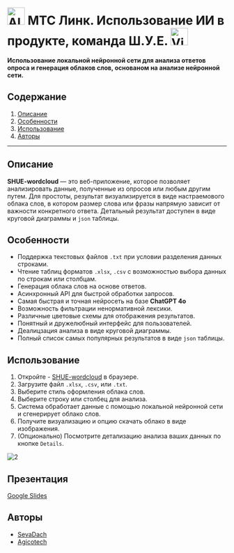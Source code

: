 # <img src="https://upload.wikimedia.org/wikipedia/commons/thumb/d/d7/Logo_%D0%9C%D0%A2%D0%A1_%282023%29.svg/1200px-Logo_%D0%9C%D0%A2%D0%A1_%282023%29.svg.png" alt="Alt Text" width="40" height="40"> МТС Линк. Использование ИИ в продукте, команда Ш.У.Е. <img src="https://i.ibb.co/FnHRxxT/Vix2-9-HZn-Q.jpg" alt="Vix2-9-HZn-Q" width="40" height="40" border="0" />
**Использование локальной нейронной сети для анализа ответов опроса и генерация облаков слов, основаном на анализе нейронной сети.**
## Содержание
1. [Описание](#описание)
2. [Особенности](#особенности)
3. [Использование](#использование)
4. [Авторы](#авторы)

---

## Описание

**SHUE-wordcloud** — это веб-приложение, которое позволяет анализировать данные, полученные из опросов или любым другим путем. Для простоты, результат визуализируется в виде настраемового облака слов, в котором размер слова или фразы напрямую зависит от важности конкретного ответа. Детальный результат доступен в виде круговой диаграммы и `json` таблицы. 

## Особенности

- Поддержка текстовых файлов `.txt` при условии разделения данных строками.
- Чтение таблиц форматов `.xlsx`, `.csv` с возможностью выбора данных по строкам или столбцам.
- Генерация облака слов на основе ответов.
- Асинхронный API для быстрой обработки запросов.
- Самая быстрая и точная нейросеть на базе **ChatGPT 4o**
- Возможность фильтрации ненормативной лексики.
- Различные цветовые схемы для отображения результатов.
- Понятный и дружелюбный интерфейс для пользователей.
- Деалицзация анализа в виде круговой диаграммы.
- Полный список самых популярных результатов в виде `json` таблицы.

## Использование

1. Откройте - [SHUE-wordcloud](https://hack.agicotech.ru/) в браузере.
2. Загрузите файл `.xlsx`, `.csv`, или `.txt`.
3. Выберите стиль оформления облака слов.
4. Выберите строку или столбец для анализа.
5. Система обработает данные с помощью локальной нейронной сети и сгенерирует облако слов.
6. Получите визуализацию и опцию скачать облако в виде изображения.
7. (Опционально) Посмотрите детализацию анализа ваших данных по кнопке `Details`.
   
<img src="https://i.ibb.co/56MPPDM/2.png" alt="2" border="0">

## Презентация
<a href="https://docs.google.com/presentation/d/1Vp1QekFBLx9jzfZZbDZ-OBhL1xi6SUj5m_1HU6qSUHg">Google Slides</a>

## Авторы

- [SevaDach](https://github.com/SevaDach)
- [Agicotech](https://github.com/Agicotech)

